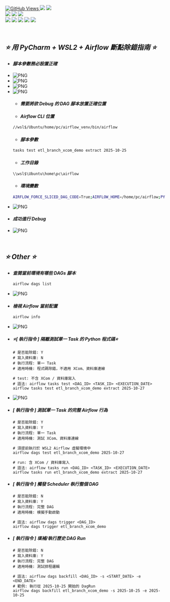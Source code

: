 <a href='https://github.com/Junwu0615/Airflow-End-To-End-Dev'><img alt='GitHub Views' src='https://views.whatilearened.today/views/github/Junwu0615/Airflow-End-To-End-Dev.svg'>
[![](https://img.shields.io/badge/Operating_System-Windows_10-blue.svg?style=plastic)](https://www.microsoft.com/zh-tw/software-download/windows10) 
[![](https://img.shields.io/badge/Project-Apache_Airflow-blue.svg?style=plastic)](https://github.com/Junwu0615/Airflow-End-To-End-Dev) <br>
[![](https://img.shields.io/badge/Technology-Python-yellow.svg?style=plastic)](https://github.com/Junwu0615/Airflow-End-To-End-Dev)
[![](https://img.shields.io/badge/Technology-Airflow-yellow.svg?style=plastic)](https://github.com/Junwu0615/Airflow-End-To-End-Dev)
[![](https://img.shields.io/badge/Technology-Docker-yellow.svg?style=plastic)](https://github.com/Junwu0615/Airflow-End-To-End-Dev) <br>
[![](https://img.shields.io/badge/Technology-GitLab-yellow.svg?style=plastic)](https://github.com/Junwu0615/Airflow-End-To-End-Dev)
[![](https://img.shields.io/badge/Technology-Jenkins-yellow.svg?style=plastic)](https://github.com/Junwu0615/Airflow-End-To-End-Dev)
[![](https://img.shields.io/badge/Technology-Grafana-yellow.svg?style=plastic)](https://github.com/Junwu0615/Airflow-End-To-End-Dev)
[![](https://img.shields.io/badge/Technology-Loki-yellow.svg?style=plastic)](https://github.com/Junwu0615/Airflow-End-To-End-Dev)
[![](https://img.shields.io/badge/Technology-ELK-yellow.svg?style=plastic)](https://github.com/Junwu0615/Airflow-End-To-End-Dev) <br>

<br>

## *⭐ 用 PyCharm + WSL2 + Airflow 斷點除錯指南 ⭐*
- #### *腳本參數務必設置正確*
- ![PNG](../../sample/pycharm_venv_0.PNG)
- ![PNG](../../sample/pycharm_venv_1.PNG)
- ![PNG](../../sample/pycharm_venv_2.PNG)
- ![PNG](../../sample/pycharm_debug_0.PNG)
  - #### *需要將欲 Debug 的 DAG 腳本放置正確位置*
  - #### *Airflow CLI 位置*
  ```Bash
  //wsl$/Ubuntu/home/pc/airflow_venv/bin/airflow
  ```
  - #### *腳本參數*
  ```Bash
  tasks test etl_branch_xcom_demo extract 2025-10-25
  ```
  - #### *工作目錄*
  ```Bash
  \\wsl$\Ubuntu\home\pc\airflow
  ```
  - #### *環境變數*
  ```Bash
  AIRFLOW_FORCE_SLICED_DAG_CODE=True;AIRFLOW_HOME=/home/pc/airflow;PYCHARM_DISPLAY_WSL_PATHS_AS_WINDOWS=0;PYTHONUNBUFFERED=1;PATH=/home/pc/airflow_venv/bin:$PATH
  ```
- ![PNG](../../sample/ide_para.PNG)
- #### *成功進行 Debug*
- ![PNG](../../sample/pycharm_debug_1.PNG)

<br>

## *⭐ Other ⭐*
- #### *查閱當前環境有哪些 DAGs 腳本*
  ```Bash
  airflow dags list
  ```
- ![PNG](../../sample/airflow%20dags%20list.PNG)

- #### *檢視 Airflow 當前配置*
  ```Bash
  airflow info
  ```
- ![PNG](../../sample/airflow%20info.PNG)

- #### *⭐[ 執行指令 ] 隔離測試單一 Task 的 Python 程式碼⭐*
  ```
  # 是否能除錯: Y
  # 寫入資料庫: N
  # 執行流程: 單一 Task
  # 適用時機: 程式碼除錯，不適用 XCom、資料庫連線
  
  # test: 不含 XCom / 資料庫寫入
  # 語法: airflow tasks test <DAG_ID> <TASK_ID> <EXECUTION_DATE>
  airflow tasks test etl_branch_xcom_demo extract 2025-10-27
  ```
- ![PNG](../../sample/pycharm_debug_2.PNG)

- #### *[ 執行指令 ] 測試單一 Task 的完整 Airflow 行為*
  ```
  # 是否能除錯: Y
  # 寫入資料庫: Y
  # 執行流程: 單一 Task
  # 適用時機: 測試 XCom、資料庫連線
  
  # 須提前執行於 WSL2 Airflow 虛擬環境中
  airflow dags test etl_branch_xcom_demo 2025-10-27
  
  # run: 含 XCom / 資料庫寫入
  # 語法: airflow tasks run <DAG_ID> <TASK_ID> <EXECUTION_DATE>
  airflow tasks run etl_branch_xcom_demo extract 2025-10-27
  ```
  
- #### *[ 執行指令 ] 觸發 Scheduler 執行整個 DAG*
  ```
  # 是否能除錯: N
  # 寫入資料庫: Y
  # 執行流程: 完整 DAG
  # 適用時機: 模擬手動啟動
  
  # 語法: airflow dags trigger <DAG_ID>
  airflow dags trigger etl_branch_xcom_demo
  ```
  
- #### *[ 執行指令 ] 填補/執行歷史 DAG Run*
  ```
  # 是否能除錯: N
  # 寫入資料庫: Y
  # 執行流程: 完整 DAG
  # 適用時機: 測試排程邏輯
  
  # 語法: airflow dags backfill <DAG_ID> -s <START_DATE> -e <END_DATE>
  # 範例: 執行從 2025-10-25 開始的 DagRun
  airflow dags backfill etl_branch_xcom_demo -s 2025-10-25 -e 2025-10-25
  ```